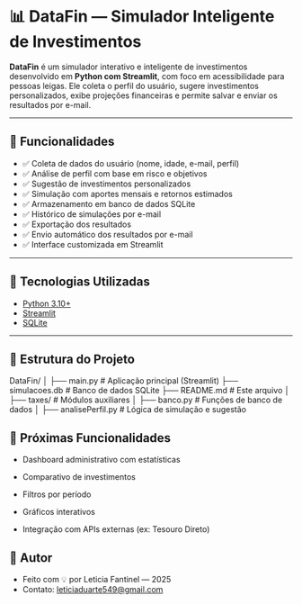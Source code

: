 # 📊 DataFin — Simulador Inteligente de Investimentos

**DataFin** é um simulador interativo e inteligente de investimentos desenvolvido em **Python com Streamlit**, com foco em acessibilidade para pessoas leigas. Ele coleta o perfil do usuário, sugere investimentos personalizados, exibe projeções financeiras e permite salvar e enviar os resultados por e-mail.

---

## 🚀 Funcionalidades

- ✅ Coleta de dados do usuário (nome, idade, e-mail, perfil)
- ✅ Análise de perfil com base em risco e objetivos
- ✅ Sugestão de investimentos personalizados
- ✅ Simulação com aportes mensais e retornos estimados
- ✅ Armazenamento em banco de dados SQLite
- ✅ Histórico de simulações por e-mail
- ✅ Exportação dos resultados
- ✅ Envio automático dos resultados por e-mail
- ✅ Interface customizada em Streamlit

---

## 🧠 Tecnologias Utilizadas

- [Python 3.10+](https://www.python.org)
- [Streamlit](https://streamlit.io)
- [SQLite](https://www.sqlite.org/index.html)

---

## 📁 Estrutura do Projeto

DataFin/
│
├── main.py # Aplicação principal (Streamlit)
├── simulacoes.db # Banco de dados SQLite
├── README.md # Este arquivo
│
├── taxes/ # Módulos auxiliares
│ ├── banco.py # Funções de banco de dados
│ ├── analisePerfil.py # Lógica de simulação e sugestão

## 📌 Próximas Funcionalidades
- Dashboard administrativo com estatísticas

- Comparativo de investimentos

- Filtros por período

- Gráficos interativos

- Integração com APIs externas (ex: Tesouro Direto)

## 🧠 Autor
- Feito com 💡 por Leticia Fantinel — 2025
- Contato: leticiaduarte549@gmail.com
